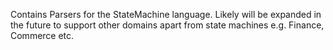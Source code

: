 Contains Parsers for the StateMachine language.
Likely will be expanded in the future to support other domains apart from state machines e.g. Finance, Commerce etc.